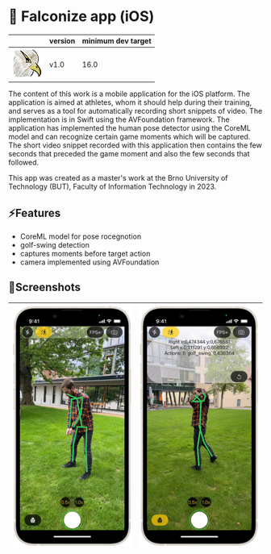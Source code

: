 # 🦅 Falconize app (iOS)

|    | version | minimum dev target |
| --- | ------- | --- | 
| ![App icon](./images/icon.png) | v1.0 | 16.0 | 


The content of this work is a mobile application for the iOS platform. The application is aimed at athletes, whom it should help during their training, and serves as a tool for automatically recording short snippets of video. The implementation is in Swift using the AVFoundation framework. The application has implemented the human pose detector using the CoreML model and can recognize certain game moments which will be captured. The short video snippet recorded with this application then contains the few seconds that preceded the game moment and also the few seconds that followed.

This app was created as a master's work at the Brno University of Technology (BUT), Faculty of Information Technology in 2023.

## ⚡️Features
- CoreML model for pose rocegnotion
- golf-swing detection
- captures moments before target action
- camera implemented using AVFoundation

## 📱Screenshots
![ios1](./images/app1.png) |   ![ios2](./images/app2.png)
--- | --- 